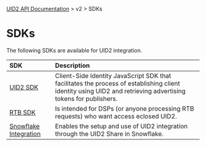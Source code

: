 [UID2 API Documentation](../../README.md) > v2 > SDKs

# SDKs

The following SDKs are available for UID2 integration. 

| SDK | Description |
| :--- | :--- |
| [UID2 SDK](./client-side-identity-v1.md) | Client-Side Identity JavaScript SDK that facilitates the process of establishing client identity using UID2 and retrieving advertising tokens for publishers. |
| [RTB SDK](./dsp-client-v1-overview.md) | Is intended for DSPs (or anyone processing RTB requests) who want access eclosed UID2.|
| [Snowflake Integration](./snowflake_integration.md) | Enables the setup and use of UID2 integration through the UID2 Share in Snowflake. |

